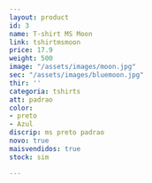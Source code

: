 ```yaml
---
layout: product
id: 3
name: T-shirt MS Moon
link: tshirtmsmoon
price: 17.9
weight: 500
image: "/assets/images/moon.jpg"
sec: "/assets/images/bluemoon.jpg"
thir: ''
categoria: tshirts
att: padrao
color:
- preto
- Azul
discrip: ms preto padrao
novo: true
maisvendidos: true
stock: sim

---
```

